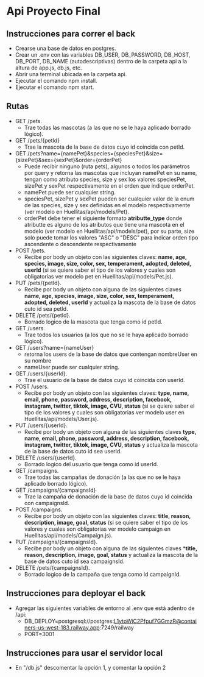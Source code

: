 # Api Proyecto Final

## Instrucciones para correr el back

- Crearse una base de datos en postgres.
- Crear un .env con las variables DB_USER, DB_PASSWORD, DB_HOST, DB_PORT, DB_NAME (autodescriptivas) dentro de la carpeta api a la altura de app.js, db.js, etc.
- Abrir una terminal ubicada en la carpeta api.
- Ejecutar el comando npm install.
- Ejecutar el comando npm start.

## Rutas

- GET /pets.
    * Trae todas las mascotas (a las que no se le haya aplicado borrado lógico).
- GET /pets/{petId}
    * Trae la mascota de la base de datos cuyo id coincida con petId.
- GET /pets?name={namePet}&species={speciesPet}&size={sizePet}&sex={sexPet}&order={orderPet}
    * Puede recibir ninguno (ruta pets), algunos o todos los parámetros por query y retorna las mascotas que incluyan namePet en su name, tengan como atributo species, size y sex los valores speciesPet, sizePet y sexPet respectivamente en el orden que indique orderPet.
    * namePet puede ser cualquier string. 
    * speciesPet, sizePet y sexPet pueden ser cualquier valor de la enum de las species, size y sex definidas en el modelo respectivamente (ver modelo en Huellitas/api/models/Pet). 
    * orderPet debe tener el siguiente formato **atributte_type** donde atributte es alguno de los atributos que tiene una mascota en el modelo (ver modelo en Huellitas/api/models/pet), por su parte, size solo puede tomar los valores "ASC" o "DESC" para indicar orden tipo ascendente o descendente respectivamente
- POST /pets.
    * Recibe por body un objeto con las siguientes claves: **name, age, species, image, size, color, sex, temperament, adopted, deleted, userId** (si se quiere saber el tipo de los valores y cuales son obligatorias ver modelo pet en Huellitas/api/models/Pet.js).
- PUT /pets/{petId}.
    * Recibe por body un objeto con alguna de las siguientes claves **name, age, species, image, size, color, sex, temperament, adopted, deleted, userId** y actualiza la mascota de la base de datos cuto id sea petId.
- DELETE /pets/{petId}.
    * Borrado logico de la mascota que tenga como id petId.
- GET /users.
    * Trae todos los usuarios (a los que no se le haya aplicado borrado lógico).
- GET /users?name={nameUser}
    * retorna los users de la base de datos que contengan nombreUser en su nombre
    * nameUser puede ser cualquier string.
- GET /users/{userId}.
    * Trae el usuario de la base de datos cuyo id coincida con userId.
- POST /users.
    * Recibe por body un objeto con las siguientes claves: **type, name, email, phone, password, address, description, facebook, instagram, twitter, tiktok, image, CVU, status** (si se quiere saber el tipo de los valores y cuales son obligatorias ver modelo user en Huellitas/api/models/User.js).
- PUT /users/{userId}.
    * Recibe por body un objeto con alguna de las siguientes claves **type, name, email, phone, password, address, description, facebook, instagram, twitter, tiktok, image, CVU, status** y actualiza la mascota de la base de datos cuto id sea userId.
- DELETE /users/{userId}.
    * Borrado logico del usuario que tenga como id userId.
- GET /campaigns.
    * Trae todas las campañas de donación (a las que no se le haya aplicado borrado lógico).
- GET /campaigns/{campaignsId}
    * Trae la campaña de donación de la base de datos cuyo id coincida con campaignsId.
- POST /campaigns.
    * Recibe por body un objeto con las siguientes claves: **title, reason, description, image, goal, status** (si se quiere saber el tipo de los valores y cuales son obligatorias ver modelo campaign en Huellitas/api/models/Campaign.js).
- PUT /campaigns/{campaignsId}.
    * Recibe por body un objeto con alguna de las siguientes claves ***title, reason, description, image, goal, status** y actualiza la mascota de la base de datos cuto id sea campaignsId.
- DELETE /pets/{campaignsId}.
    * Borrado logico de la campaña que tenga como id campaignId.

## Instrucciones para deployar el back

- Agregar las siguientes variables de entorno al .env que está adentro de /api:
    - DB_DEPLOY=postgresql://postgres:L1ytoWiC2Pfpuf7GGmzR@containers-us-west-183.railway.app:7249/railway
    - PORT=3001 <!-- Este quizas mas tarde lo modificamos -->

## Instrucciones para usar el servidor local

- En "/db.js" descomentar la opción 1, y comentar la opción 2